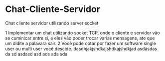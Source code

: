 # Chat-Cliente-Servidor
Chat cliente servidor utilizando server socket

1 Implementar um chat utilizando socket TCP, onde o cliente e servidor vão se cuminicar entre si, e eles vão poder trocar varias mensagens, ate que um didite a palavara sair.
2 Você pode optar por fazer um software single user ou multi user você descide.
dasdhjakjshdkajshdkajshdkjad
asdásdas
da
sd
asdasd
asd
ads
ada
sda
